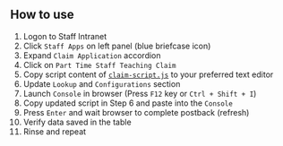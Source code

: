 ## How to use
1. Logon to Staff Intranet
2. Click `Staff Apps` on left panel (blue briefcase icon)
3. Expand `Claim Application` accordion
4. Click on `Part Time Staff Teaching Claim`
5. Copy script content of [`claim-script.js`](https://github.com/Zephyr-Koo/tarumt-web-automate/blob/master/claim-script.js) to your preferred text editor
6. Update `Lookup` and `Configurations` section
7. Launch `Console` in browser (Press `F12` key or `Ctrl + Shift + I`)
8. Copy updated script in Step 6 and paste into the `Console`
9. Press `Enter` and wait browser to complete postback (refresh)
10. Verify data saved in the table
11. Rinse and repeat
